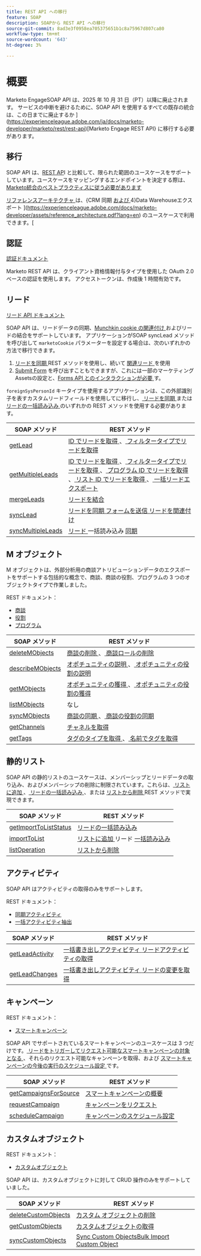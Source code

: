 ```yaml
---
title: REST API への移行
feature: SOAP
description: SOAPから REST API への移行
source-git-commit: 8ad3e3f0958ea705375651b1c8a75967d807ca80
workflow-type: tm+mt
source-wordcount: '643'
ht-degree: 3%

---
```



# 概要

Marketo EngageSOAP API は、2025 年 10 月 31 日（PT）以降に廃止されます。 サービスの中断を避けるために、SOAP API を使用するすべての既存の統合は、この日までに廃止するか ](https://experienceleague.adobe.com/ja/docs/marketo-developer/marketo/rest/rest-api)[Marketo Engage REST API} に移行する必要があります。

## 移行

SOAP API は、[REST AP](https://experienceleague.adobe.com/ja/docs/marketo-developer/marketo/rest/rest-api)I と比較して、限られた範囲のユースケースをサポートしています。ユースケースをマッピングするエンドポイントを決定する際は、[Marketo統合のベストプラクティスに従う必要があります ](https://experienceleague.adobe.com/en/docs/marketo-developer/marketo/rest/marketo-integration-best-practices)

[ リファレンスアーキテクチャ ](https://experienceleague.adobe.com/en/docs/marketo-developer/marketo/rest/reference-architectures) は、{CRM 同期 [ および ](https://experienceleague.adobe.com/docs/marketo-developer/assets/sync-architecture-whitepaper.pdf?lang=en)4}Data Warehouseエクスポート ](https://experienceleague.adobe.com/docs/marketo-developer/assets/reference_architecture.pdf?lang=en) のユースケースで利用できます。[

## 認証

[ 認証ドキュメント ](https://experienceleague.adobe.com/en/docs/marketo-developer/marketo/rest/authentication)

Marketo REST API は、クライアント資格情報付与タイプを使用した OAuth 2.0 ベースの認証を使用します。 アクセストークンは、作成後 1 時間有効です。

## リード

[ リード API ドキュメント ](https://experienceleague.adobe.com/ja/docs/marketo-developer/marketo/rest/lead-database/leads)

SOAP API は、リードデータの同期、[Munchkin cookie の関連付け ](https://experienceleague.adobe.com/en/docs/marketo-developer/marketo/javascriptapi/leadtracking/lead-tracking) およびリードの結合をサポートしています。 アプリケーションがSOAP syncLead メソッドを呼び出して `marketoCookie` パラメーターを設定する場合は、次のいずれかの方法で移行できます。

1. [ リードを同期 ](https://developer.adobe.com/marketo-apis/api/mapi/#operation/syncLeadUsingPOST)REST メソッドを使用し、続いて [ 関連リード ](https://developer.adobe.com/marketo-apis/api/mapi/#operation/associateLeadUsingPOST) を使用
2. [Submit Form](https://experienceleague.adobe.com/en/docs/marketo-developer/marketo/rest/lead-database/leads&quot;%20\l%20&quot;submit-form) を呼び出すこともできますが、これには一部のマーケティングAssetsの設定と、[Forms API とのインタラクションが必要 ](https://experienceleague.adobe.com/en/docs/marketo-developer/marketo/rest/assets/forms) す。

`foreignSysPersonId` キータイプを使用するアプリケーションは、この外部識別子を表すカスタムリードフィールドを使用してに移行し、[ リードを同期 ](https://experienceleague.adobe.com/en/docs/marketo-developer/marketo/rest/lead-database/leads#create-and-update) または [ リードの一括読み込み ](https://experienceleague.adobe.com/en/docs/marketo-developer/marketo/rest/bulk-import/bulk-lead-import) のいずれかの REST メソッドを使用する必要があります。

| SOAP メソッド | REST メソッド |
| --- | --- |
| [getLead](https://experienceleague.adobe.com/en/docs/marketo-developer/marketo/soap/leads/getlead) | [ID でリードを取得 ](https://developer.adobe.com/marketo-apis/api/mapi/#operation/getLeadByIdUsingGET)、[ フィルタータイプでリードを取得 ](https://developer.adobe.com/marketo-apis/api/mapi/#operation/getLeadsByFilterUsingGET) |
| [getMultipleLeads](https://experienceleague.adobe.com/en/docs/marketo-developer/marketo/soap/leads/getmultipleleads) | [ID でリードを取得 ](https://developer.adobe.com/marketo-apis/api/mapi/#operation/getLeadByIdUsingGET)、[ フィルタータイプでリードを取得 ](https://developer.adobe.com/marketo-apis/api/mapi/#operation/getLeadsByFilterUsingGET)、[ プログラム ID でリードを取得 ](https://developer.adobe.com/marketo-apis/api/mapi/#operation/getLeadsByProgramIdUsingGET)、[ リスト ID でリードを取得 ](https://developer.adobe.com/marketo-apis/api/mapi/#operation/getLeadsByListIdUsingGET)、[ 一括リードエクスポート ](https://developer.adobe.com/marketo-apis/api/mapi/#tag/Bulk-Export-Leads) |
| [mergeLeads](https://experienceleague.adobe.com/en/docs/marketo-developer/marketo/soap/leads/mergeleads) | [ リードを結合 ](https://developer.adobe.com/marketo-apis/api/mapi/#operation/mergeLeadsUsingPOST) |
| [syncLead](https://experienceleague.adobe.com/en/docs/marketo-developer/marketo/soap/leads/synclead) | [ リードを同期 ](https://developer.adobe.com/marketo-apis/api/mapi/#operation/syncLeadUsingPOST)[ フォームを送信 ](https://developer.adobe.com/marketo-apis/api/mapi/#operation/SubmitFormUsingPOST)[ リードを関連付け ](https://developer.adobe.com/marketo-apis/api/mapi/#operation/associateLeadUsingPOST) |
| [syncMultipleLeads](https://experienceleague.adobe.com/en/docs/marketo-developer/marketo/soap/leads/syncmultipleleads) | [ リード ](https://developer.adobe.com/marketo-apis/api/mapi/#operation/syncLeadUsingPOST) 一括読み込み [ 同期 ](https://developer.adobe.com/marketo-apis/api/mapi/#tag/Bulk-Import-Leads) |

## M オブジェクト

M オブジェクトは、外部分析用の商談アトリビューションデータのエクスポートをサポートする包括的な概念で、商談、商談の役割、プログラムの 3 つのオブジェクトタイプで作業しました。

REST ドキュメント：

- [商談](https://experienceleague.adobe.com/ja/docs/marketo-developer/marketo/rest/lead-database/opportunities)
- [ 役割 ](https://experienceleague.adobe.com/en/docs/marketo-developer/marketo/rest/lead-database/opportunity-roles)
- [ プログラム ](https://experienceleague.adobe.com/ja/docs/marketo-developer/marketo/rest/assets/programs)

| SOAP メソッド | REST メソッド |
| --- | --- |
| [deleteMObjects](https://experienceleague.adobe.com/en/docs/marketo-developer/marketo/soap/marketo-objects/deletemobjects) | [ 商談の削除 ](https://developer.adobe.com/marketo-apis/api/mapi/#operation/deleteOpportunitiesUsingPOST)、[ 商談ロールの削除 ](https://developer.adobe.com/marketo-apis/api/mapi/#operation/deleteOpportunityRolesUsingPOST) |
| [describeMObjects](https://experienceleague.adobe.com/en/docs/marketo-developer/marketo/soap/marketo-objects/describemobject) | [ オポチュニティの説明 ](https://developer.adobe.com/marketo-apis/api/mapi/#operation/describeUsingGET_4)、[ オポチュニティの役割の説明 ](https://developer.adobe.com/marketo-apis/api/mapi/#operation/describeOpportunityRoleUsingGET) |
| [getMObjects](https://experienceleague.adobe.com/en/docs/marketo-developer/marketo/soap/marketo-objects/getmobjects) | [ オポチュニティの獲得 ](https://developer.adobe.com/marketo-apis/api/mapi/#operation/getOpportunitiesUsingGET)、[ オポチュニティの役割の獲得 ](https://developer.adobe.com/marketo-apis/api/mapi/#operation/describeOpportunityRoleUsingGET) |
| [listMObjects](https://experienceleague.adobe.com/en/docs/marketo-developer/marketo/soap/marketo-objects/listmobjects) | なし |
| [syncMObjects](https://experienceleague.adobe.com/en/docs/marketo-developer/marketo/soap/marketo-objects/syncmobjects) | [ 商談の同期 ](https://developer.adobe.com/marketo-apis/api/mapi/#operation/syncOpportunitiesUsingPOST)、[ 商談の役割の同期 ](https://developer.adobe.com/marketo-apis/api/mapi/#operation/syncOpportunityRolesUsingPOST) |
| [getChannels](https://experienceleague.adobe.com/en/docs/marketo-developer/marketo/soap/programs/getchannels) | [ チャネルを取得 ](https://developer.adobe.com/marketo-apis/api/asset/#operation/getAllChannelsUsingGET) |
| [getTags](https://experienceleague.adobe.com/en/docs/marketo-developer/marketo/soap/programs/gettags) | [ タグのタイプを取得 ](https://developer.adobe.com/marketo-apis/api/asset/#operation/getTagTypesUsingGET)、[ 名前でタグを取得 ](https://developer.adobe.com/marketo-apis/api/asset/#operation/getTagByNameUsingGET) |

## 静的リスト

SOAP API の静的リストのユースケースは、メンバーシップとリードデータの取り込み、およびメンバーシップの削除に制限されています。これらは、[ リストに追加 ](https://developer.adobe.com/marketo-apis/api/mapi/#operation/addLeadsToListUsingPOST)、[ リードの一括読み込み ](https://experienceleague.adobe.com/en/docs/marketo-developer/marketo/rest/bulk-import/bulk-lead-import)、または [ リストから削除 ](https://developer.adobe.com/marketo-apis/api/mapi/#operation/removeLeadsFromListUsingDELETE) REST メソッドで実現できます。

| SOAP メソッド | REST メソッド |
| --- | --- |
| [getImportToListStatus](https://experienceleague.adobe.com/en/docs/marketo-developer/marketo/soap/static-lists/getimporttoliststatus) | [ リードの一括読み込み ](https://developer.adobe.com/marketo-apis/api/mapi/#tag/Bulk-Import-Leads) |
| [importToList](https://experienceleague.adobe.com/en/docs/marketo-developer/marketo/soap/static-lists/importtolist) | [ リストに追加 ](https://developer.adobe.com/marketo-apis/api/mapi/#operation/addLeadsToListUsingPOST) リード [ 一括読み込み ](https://developer.adobe.com/marketo-apis/api/mapi/#tag/Bulk-Import-Leads) |
| [listOperation](https://experienceleague.adobe.com/en/docs/marketo-developer/marketo/soap/static-lists/listoperation) | [ リストから削除 ](https://developer.adobe.com/marketo-apis/api/mapi/#operation/removeLeadsFromListUsingDELETE) |

## アクティビティ

SOAP API はアクティビティの取得のみをサポートします。

REST ドキュメント：

- [ 同期アクティビティ ](https://experienceleague.adobe.com/en/docs/marketo-developer/marketo/rest/lead-database/activities)
- [ 一括アクティビティ抽出 ](https://experienceleague.adobe.com/en/docs/marketo-developer/marketo/rest/bulk-extract/bulk-activity-extract)

| SOAP メソッド | REST メソッド |
| --- | --- |
| [getLeadActivity](https://experienceleague.adobe.com/en/docs/marketo-developer/marketo/soap/activities/getleadactivity) | [ 一括書き出しアクティビティ ](https://developer.adobe.com/marketo-apis/api/mapi/#tag/Bulk-Export-Activities)[ リードアクティビティの取得 ](https://developer.adobe.com/marketo-apis/api/mapi/#operation/getLeadActivitiesUsingGET) |
| [getLeadChanges](https://experienceleague.adobe.com/en/docs/marketo-developer/marketo/soap/activities/getleadchanges) | [ 一括書き出しアクティビティ ](https://developer.adobe.com/marketo-apis/api/mapi/#tag/Bulk-Export-Activities)[ リードの変更を取得 ](https://developer.adobe.com/marketo-apis/api/mapi/#operation/getLeadChangesUsingGET) |

## キャンペーン

REST ドキュメント：

- [ スマートキャンペーン ](https://experienceleague.adobe.com/en/docs/marketo-developer/marketo/rest/assets/smart-campaigns&quot;%20\h%20HYPERLINK%20&quot;https://experienceleague.adobe.com/en/docs/marketo-developer/marketo/rest/assets/smart-campaigns)

SOAP API でサポートされているスマートキャンペーンのユースケースは 3 つだけです。[ リードをトリガーしてリクエスト可能なスマートキャンペーンの対象となる ](https://experienceleague.adobe.com/en/docs/marketo-developer/marketo/rest/assets/smart-campaigns#trigger)、それらのリクエスト可能なキャンペーンを取得、および [ スマートキャンペーンの今後の実行のスケジュール設定 ](https://experienceleague.adobe.com/en/docs/marketo-developer/marketo/rest/assets/smart-campaigns#schedule) です。

| SOAP メソッド | REST メソッド |
| --- | --- |
| [getCampaignsForSource](https://experienceleague.adobe.com/en/docs/marketo-developer/marketo/soap/campaigns/getcampaignsforsource) | [ スマートキャンペーンの概要 ](https://developer.adobe.com/marketo-apis/api/asset/#operation/getAllSmartCampaignsGET) |
| [requestCampaign](https://experienceleague.adobe.com/en/docs/marketo-developer/marketo/soap/campaigns/requestcampaign) | [ キャンペーンをリクエスト ](https://developer.adobe.com/marketo-apis/api/mapi/#operation/triggerCampaignUsingPOST) |
| [scheduleCampaign](https://experienceleague.adobe.com/en/docs/marketo-developer/marketo/soap/campaigns/schedulecampaign) | [ キャンペーンのスケジュール設定 ](https://developer.adobe.com/marketo-apis/api/mapi/#operation/scheduleCampaignUsingPOST) |

## カスタムオブジェクト

REST ドキュメント：

- [ カスタムオブジェクト ](https://experienceleague.adobe.com/en/docs/marketo-developer/marketo/rest/lead-database/custom-objects&quot;%20\h%20HYPERLINK%20&quot;https://experienceleague.adobe.com/en/docs/marketo-developer/marketo/rest/lead-database/custom-objects)

SOAP API は、カスタムオブジェクトに対して CRUD 操作のみをサポートしていました。

| SOAP メソッド | REST メソッド |
| --- | --- |
| [deleteCustomObjects](https://experienceleague.adobe.com/en/docs/marketo-developer/marketo/soap/custom-objects/deletecustomobjects) | [ カスタム オブジェクトの削除 ](https://developer.adobe.com/marketo-apis/api/mapi/#operation/deleteCustomObjectsUsingPOST) |
| [getCustomObjects](https://experienceleague.adobe.com/en/docs/marketo-developer/marketo/soap/custom-objects/getcustomobjects) | [ カスタムオブジェクトの取得 ](https://developer.adobe.com/marketo-apis/api/mapi/#operation/getCustomObjectsUsingGET) |
| [syncCustomObjects](https://experienceleague.adobe.com/en/docs/marketo-developer/marketo/soap/custom-objects/synccustomobjects) | [Sync Custom Objects](https://developer.adobe.com/marketo-apis/api/mapi/#operation/syncCustomObjectsUsingPOST)[Bulk Import Custom Object](https://experienceleague.adobe.com/en/docs/marketo-developer/marketo/rest/bulk-import/bulk-custom-object-import) |